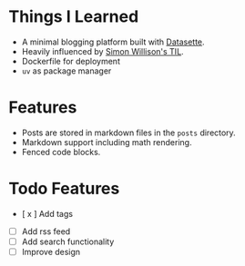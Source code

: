 # Things I Learned

- A minimal blogging platform built with [Datasette](https://datasette.io/).
- Heavily influenced by [Simon Willison's TIL](https://til.simonwillison.net/).
- Dockerfile for deployment
- `uv` as package manager

# Features

- Posts are stored in markdown files in the `posts` directory.
- Markdown support including math rendering.
- Fenced code blocks.

# Todo Features

- [ x ] Add tags
- [ ] Add rss feed
- [ ] Add search functionality
- [ ] Improve design